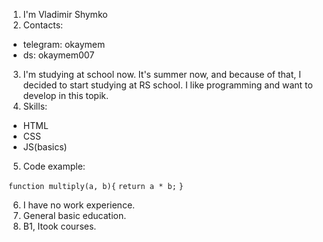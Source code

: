 1. I'm Vladimir Shymko 
2. Contacts:
* telegram: okaymem
* ds: okaymem007
3. I'm studying at school now. It's summer now, and because of that, I decided to start studying at RS school. I like programming and want to develop in this topik.
4. Skills:
* HTML
* CSS 
* JS(basics)
5. Code example:
  
 `function multiply(a, b){`
 `return a * b;`
 `}`
  
6. I have no work experience.
7. General basic education.
8. B1, Itook courses.   